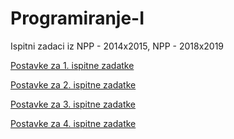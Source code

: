 # Programiranje-I
Ispitni zadaci iz NPP - 2014x2015, NPP - 2018x2019

[Postavke za 1. ispitne zadatke](https://github.com/Ensar01/Programiranje-I/blob/main/Zadatak%20I/Postavke.md)

[Postavke za 2. ispitne zadatke](https://github.com/Ensar01/Programiranje-I/tree/main/Zadatak%20II)

[Postavke za 3. ispitne zadatke](https://github.com/Ensar01/Programiranje-I/tree/main/Zadatak%20III)

[Postavke za 4. ispitne zadatke](https://github.com/Ensar01/Programiranje-I/tree/main/Zadatak%20IV)
